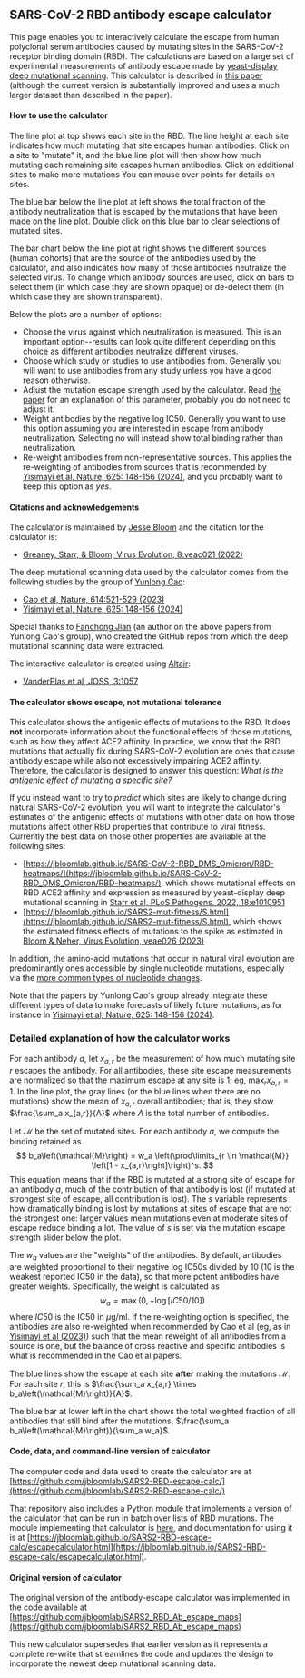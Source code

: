 ## SARS-CoV-2 RBD antibody escape calculator
This page enables you to interactively calculate the escape from human polyclonal serum antibodies caused by mutating sites in the SARS-CoV-2 receptor binding domain (RBD).
The calculations are based on a large set of experimental measurements of antibody escape made by [yeast-display deep mutational scanning](https://doi.org/10.1016/j.chom.2020.11.007).
This calculator is described in [this paper](https://doi.org/10.1093/ve/veac021) (although the current version is substantially improved and uses a much larger dataset than described in the paper).

#### How to use the calculator
The line plot at top shows each site in the RBD.
The line height at each site indicates how much mutating that site escapes human antibodies.
Click on a site to "mutate" it, and the blue line plot will then show how much mutating each remaining site escapes human antibodies.
Click on additional sites to make more mutations
You can mouse over points for details on sites.

The blue bar below the line plot at left shows the total fraction of the antibody neutralization that is escaped by the mutations that have been made on the line plot.
Double click on this blue bar to clear selections of mutated sites.

The bar chart below the line plot at right shows the different sources (human cohorts) that are the source of the antibodies used by the calculator, and also indicates how many of those antibodies neutralize the selected virus.
To change which antibody sources are used, click on bars to select them (in which case they are shown opaque) or de-delect them (in which case they are shown transparent).

Below the plots are a number of options:

 - Choose the virus against which neutralization is measured. This is an important option--results can look quite different depending on this choice as different antibodies neutralize different viruses.
 - Choose which study or studies to use antibodies from. Generally you will want to use antibodies from any study unless you have a good reason otherwise.
 - Adjust the mutation escape strength used by the calculator. Read [the paper](https://doi.org/10.1093/ve/veac021) for an explanation of this parameter, probably you do not need to adjust it.
 - Weight antibodies by the negative log IC50. Generally you want to use this option assuming you are interested in escape from antibody neutralization. Selecting no will instead show total binding rather than neutralization.
 - Re-weight antibodies from non-representative sources. This applies the re-weighting of antibodies from sources that is recommended by [Yisimayi et al, Nature, 625: 148-156 (2024)](https://www.nature.com/articles/s41586-023-06753-7), and you probably want to keep this option as *yes*.

#### Citations and acknowledgements
The calculator is maintained by [Jesse Bloom](https://twitter.com/jbloom_lab) and the citation for the calculator is:

 - [Greaney, Starr, & Bloom, Virus Evolution, 8:veac021 (2022)](https://doi.org/10.1093/ve/veac021)

The deep mutational scanning data used by the calculator comes from the following studies by the group of [Yunlong Cao](https://twitter.com/yunlong_cao/):

 - [Cao et al, Nature, 614:521-529 (2023)](https://www.nature.com/articles/s41586-022-05644-7)
 - [Yisimayi et al, Nature, 625: 148-156 (2024)](https://www.nature.com/articles/s41586-023-06753-7)

Special thanks to [Fanchong Jian](https://twitter.com/jianfcpku) (an author on the above papers from Yunlong Cao's group), who created the GitHub repos from which the deep mutational scanning data were extracted.

The interactive calculator is created using [Altair](https://altair-viz.github.io/):

 - [VanderPlas et al, JOSS, 3:1057](https://joss.theoj.org/papers/10.21105/joss.01057)

#### The calculator shows escape, **not** mutational tolerance
This calculator shows the antigenic effects of mutations to the RBD.
It does **not** incorporate information about the functional effects of those mutations, such as how they affect ACE2 affinity.
In practice, we know that the RBD mutations that actually fix during SARS-CoV-2 evolution are ones that cause antibody escape while also not excessively impairing ACE2 affinity.
Therefore, the calculator is designed to answer this question: *What is the antigenic effect of mutating a specific site?*

If you instead want to try to *predict* which sites are likely to change during natural SARS-CoV-2 evolution, you will want to integrate the calculator's estimates of the antigenic effects of mutations with other data on how those mutations affect other RBD properties that contribute to viral fitness.
Currently the best data on those other properties are available at the following sites:

 - [https://jbloomlab.github.io/SARS-CoV-2-RBD_DMS_Omicron/RBD-heatmaps/](https://jbloomlab.github.io/SARS-CoV-2-RBD_DMS_Omicron/RBD-heatmaps/), which shows mutational effects on RBD ACE2 affinity and expression as measured by yeast-display deep mutational scanning in [Starr et al, PLoS Pathogens, 2022, 18:e1010951](https://doi.org/10.1371/journal.ppat.1010951)
 - [https://jbloomlab.github.io/SARS2-mut-fitness/S.html](https://jbloomlab.github.io/SARS2-mut-fitness/S.html), which shows the estimated fitness effects of mutations to the spike as estimated in [Bloom & Neher, Virus Evolution, veae026 (2023)](https://academic.oup.com/ve/article/9/2/vead055/7265011)

In addition, the amino-acid mutations that occur in natural viral evolution are predominantly ones accessible by single nucleotide mutations, especially via the [more common types of nucleotide changes](https://doi.org/10.1093/molbev/msad085).

Note that the papers by Yunlong Cao's group already integrate these different types of data to make forecasts of likely future mutations, as for instance in [Yisimayi et al, Nature, 625: 148-156 (2024)](https://www.nature.com/articles/s41586-023-06753-7).

### Detailed explanation of how the calculator works
For each antibody $a$, let $x_{a,r}$ be the measurement of how much mutating site $r$ escapes the antibody.
For all antibodies, these site escape measurements are normalized so that the maximum escape at any site is 1; eg, $\max_r x_{a,r} = 1$.
In the line plot, the gray lines (or the blue lines when there are no mutations) show the mean of $x_{a,r}$ overall antibodies; that is, they show $\frac{\sum_a x_{a,r}}{A}$ where $A$ is the total number of antibodies.

Let $\mathcal{M}$ be the set of mutated sites.
For each antibody $a$, we compute the binding retained as
$$
b_a\left(\mathcal{M}\right) = w_a \left(\prod\limits_{r \in \mathcal{M}} \left[1 - x_{a,r}\right]\right)^s.
$$
This equation means that if the RBD is mutated at a strong site of escape for an antibody $a$, much of the contribution of that antibody is lost (if mutated at strongest site of escape, all contribution is lost).
The $s$ variable represents how dramatically binding is lost by mutations at sites of escape that are not the strongest one: larger values mean mutations even at moderate sites of escape reduce binding a lot.
The value of $s$ is set via the mutation escape strength slider below the plot.

The $w_a$ values are the "weights" of the antibodies.
By default, antibodies are weighted proportional to their negative log IC50s divided by 10 (10 is the weakest reported IC50 in the data), so that more potent antibodies have greater weights.
Specifically, the weight is calculated as
$$w_a = \max\left(0, -\log \left[IC50 / 10\right] \right)$$
where $IC50$ is the IC50 in $\mu$g/ml.
If the re-weighting option is specified, the antibodies are also re-weighted when recommended by Cao et al (eg, as in [Yisimayi et al (2023)](https://doi.org/10.1101/2023.05.01.538516)) such that the mean reweight of all antibodies from a source is one, but the balance of cross reactive and specific antibodies is what is recommended in the Cao et al papers.

The blue lines show the escape at each site **after** making the mutations $\mathcal{M}$.
For each site $r$, this is $\frac{\sum_a x_{a,r} \times b_a\left(\mathcal{M}\right)}{A}$.

The blue bar at lower left in the chart shows the total weighted fraction of all antibodies that still bind after the mutations, $\frac{\sum_a b_a\left(\mathcal{M}\right)}{\sum_a w_a}$.

#### Code, data, and command-line version of calculator
The computer code and data used to create the calculator are at [https://github.com/jbloomlab/SARS2-RBD-escape-calc/](https://github.com/jbloomlab/SARS2-RBD-escape-calc/)

That repository also includes a Python module that implements a version of the calculator that can be run in batch over lists of RBD mutations.
The module implementing that calculator is [here](https://github.com/jbloomlab/SARS2-RBD-escape-calc/blob/main/escapecalculator.py), and documentation for using it is at [https://jbloomlab.github.io/SARS2-RBD-escape-calc/escapecalculator.html](https://jbloomlab.github.io/SARS2-RBD-escape-calc/escapecalculator.html).

#### Original version of calculator
The original version of the antibody-escape calculator was implemented in the code available at [https://github.com/jbloomlab/SARS2_RBD_Ab_escape_maps](https://github.com/jbloomlab/SARS2_RBD_Ab_escape_maps)

This new calculator supersedes that earlier version as it represents a complete re-write that streamlines the code and updates the design to incorporate the newest deep mutational scanning data.
